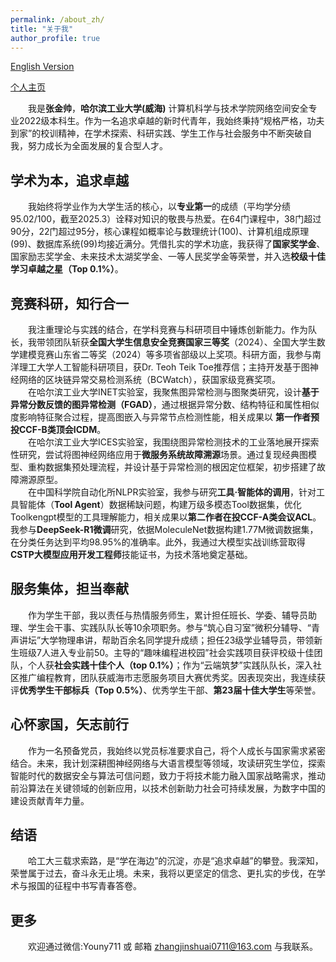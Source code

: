 ```yaml
---
permalink: /about_zh/
title: "关于我"
author_profile: true
---
```

[English Version](//younyzjs.github.io/zjs.github.io/)

[个人主页](https://www.wolai.com/7toMo7XR34wwcJg6iynLcA)

&emsp;&emsp;我是**张金帅**，**哈尔滨工业大学(威海)** 计算机科学与技术学院网络空间安全专业2022级本科生。作为一名追求卓越的新时代青年，我始终秉持“规格严格，功夫到家”的校训精神，在学术探索、科研实践、学生工作与社会服务中不断突破自我，努力成长为全面发展的复合型人才。

学术为本，追求卓越
------
&emsp;&emsp;我始终将学业作为大学生活的核心，以**专业第一**的成绩（平均学分绩95.02/100，截至2025.3）诠释对知识的敬畏与热爱。在64门课程中，38门超过90分，22门超过95分，核心课程如概率论与数理统计(100)、计算机组成原理(99)、数据库系统(99)均接近满分。凭借扎实的学术功底，我获得了**国家奖学金**、国家励志奖学金、未来技术太湖奖学金、一等人民奖学金等荣誉，并入选**校级十佳学习卓越之星（Top 0.1%）**。

竞赛科研，知行合一
------
&emsp;&emsp;我注重理论与实践的结合，在学科竞赛与科研项目中锤炼创新能力。作为队长，我带领团队斩获**全国大学生信息安全竞赛国家三等奖**（2024）、全国大学生数学建模竞赛山东省二等奖（2024）等多项省部级以上奖项。科研方面，我参与南洋理工大学人工智能科研项目，获Dr. Teoh Teik Toe推荐信；主持开发基于图神经网络的区块链异常交易检测系统（BCWatch），获国家级竞赛奖项。  
&emsp;&emsp;在哈尔滨工业大学INET实验室，我聚焦图异常检测与图聚类研究，设计**基于异常分数反馈的图异常检测（FGAD）**，通过根据异常分数、结构特征和属性相似度影响特征聚合过程，提高图嵌入与异常节点检测性能，相关成果以 **第一作者预投CCF-B类顶会ICDM**。  
&emsp;&emsp;在哈尔滨工业大学ICES实验室，我围绕图异常检测技术的工业落地展开探索性研究，尝试将图神经网络应用于**微服务系统故障溯源**场景。通过复现经典图模型、重构数据集预处理流程，并设计基于异常检测的根因定位框架，初步搭建了故障溯源原型。  
&emsp;&emsp;在中国科学院自动化所NLPR实验室，我参与研究**工具·智能体的调用**，针对工具智能体（**Tool Agent**）数据稀缺问题，构建万级多模态Tool数据集，优化Toolkengpt模型的工具理解能力，相关成果以**第二作者在投CCF-A类会议ACL**。我参与**DeepSeek-R1微调**研究，依据MoleculeNet数据构建1.77M微调数据集，在分类任务达到平均98.95%的准确率。此外，我通过大模型实战训练营取得**CSTP大模型应用开发工程师**技能证书，为技术落地奠定基础。

服务集体，担当奉献
------
&emsp;&emsp;作为学生干部，我以责任与热情服务师生，累计担任班长、学委、辅导员助理、学生会干事、实践队队长等10余项职务。参与“筑心自习室”微积分辅导、“青声讲坛”大学物理串讲，帮助百余名同学提升成绩；担任23级学业辅导员，带领新生班级7人进入专业前50。主导的“趣味编程进校园”社会实践项目获评校级十佳团队，个人获**社会实践十佳个人（top 0.1%）**；作为“云端筑梦”实践队队长，深入社区推广编程教育，团队获威海市志愿服务项目大赛优秀奖。因表现突出，我连续获评**优秀学生干部标兵（Top 0.5%）**、优秀学生干部、**第23届十佳大学生**等荣誉。

心怀家国，矢志前行
------
&emsp;&emsp;作为一名预备党员，我始终以党员标准要求自己，将个人成长与国家需求紧密结合。未来，我计划深耕图神经网络与大语言模型等领域，攻读研究生学位，探索智能时代的数据安全与算法可信问题，致力于将技术能力融入国家战略需求，推动前沿算法在关键领域的创新应用，以技术创新助力社会可持续发展，为数字中国的建设贡献青年力量。


结语
------
&emsp;&emsp;哈工大三载求索路，是“学在海边”的沉淀，亦是“追求卓越”的攀登。我深知，荣誉属于过去，奋斗永无止境。未来，我将以更坚定的信念、更扎实的步伐，在学术与报国的征程中书写青春答卷。

更多
------
&emsp;&emsp;欢迎通过微信:Youny711 或 邮箱 <a href="mailto:zhangjinshuai0711@163.com">zhangjinshuai0711@163.com</a> 与我联系。
